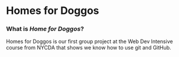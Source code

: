 # Homes for Doggos


### What is *Home for Doggos*?

Homes for Doggos is our first group project at the Web Dev Intensive course from NYCDA that shows we know how to use git and GitHub. 
